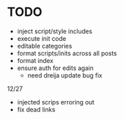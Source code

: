 TODO
===

 - inject script/style includes
 - execute init code
 - editable categories
 - format scripts/inits across all posts
 - format index
 - ensure auth for edits again
   - need dreija update bug fix



12/27
 - injected scrips erroring out
 - fix dead links
